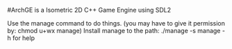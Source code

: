 #ArchGE is a Isometric 2D C++ Game Engine using SDL2

Use the manage command to do things.
(you may have to give it permission by: chmod u+wx manage)
Install manage to the path: ./manage -s
manage -h for help
